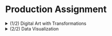 # Production Assignment

<details>
  <summary>(1/2) Digital Art with Transformations</summary>

## Digital Art with Transformations
Having already worked with trigonometric functions and [the rotate() function](https://github.com/mike-leo-k/intro-to-im/blob/master/june%203), I decided to apply the concepts I observed in class, including the translate() function and scaling the the trigonometric function. The final code is [here](https://github.com/mike-leo-k/intro-to-im/blob/master/june%207/digital_art_transformed.pde).

I first translated a sine graph (without scaling, generated by plotting points), with the following result:
<p align="center">
  <img width="700" src="https://github.com/mike-leo-k/intro-to-im/blob/master/june%207/pictures/trans_1.png">
</p>

Then, scaling the graph by a fact of 10:
<p align="center">
  <img width="700" src="https://github.com/mike-leo-k/intro-to-im/blob/master/june%207/pictures/trans_2.png">
</p>

Then, using a for() loop, with pushMatrix() at the beginning followed by an incremental downward translation (using translat(0, i), i += 15) and a subsequent popMatric(), I repeated the sine graph throughout the screen:
<p align="center">
  <br>
  <img width="500" src="https://github.com/mike-leo-k/intro-to-im/blob/master/june%207/pictures/trans_3.png">
</p>

Now, when rotating the coordinate system (with the rotate() transformation), translation is also required for the drawings to be displayed on screen. Implementing the function in the last step, I added a second for loop that would draw the same graphs vertically as well:
<p align="center">
  <img width="500" src="https://github.com/mike-leo-k/intro-to-im/blob/master/june%207/pictures/trans_4.png">
</p>

Using strokeWeight(), I increased the size of the points (and thus the graphs):
<p align="center">
  <br>
  <img width="500" src="https://github.com/mike-leo-k/intro-to-im/blob/master/june%207/pictures/trans_5.png">
</p>

Finally, using random(255) in the stroke(R, G, B) function, I set each point on each graph to have a random color:
<p align="center">
  <br>
  <img width="500" src="https://github.com/mike-leo-k/intro-to-im/blob/master/june%207/pictures/trans_6.png">
</p>


### Final Render
<p align="center">
  <img width="500" src="https://github.com/mike-leo-k/intro-to-im/blob/master/june%207/pictures/final_render.gif">
</p>

## Challenges/Discoveries
* Figuring out how to properly scale up the sine graph. Realizing that the x coroodinate needed to be proportionally scaled as well seems obvious in retrospect.
* I first tried using the fill() function to change the color of the points, but googling told me that stroke() controlled the colors of points.
* Calculating how much translation was required post-rotation. Thinking of the coordinate system as a movable graph sheet really helped.

</details>

<details>
  <summary>(2/2) Data Visualization</summary>
  
## Data Visualization

### Basic Analysis of the 1988 Seoul Olympics Participants & Winners
Having already collected data on this event for another project, I decided to use Processing to complete a simple data visualization of the compiled information. The data on the number of medals won was collected from [here](https://en.wikipedia.org/wiki/1988_Summer_Olympics_medal_table).

The 1988 Olympics were notable for several reasons: it was the first Olympics event with participation from all major blocs in international politics, following two consecutive events that were boycotted by various countries; it was the last Olympics event attended by the Soviet Union; finally, no nation has ever come close to the Soviet Union's utter domination of the medal table, with 55 gold medals and 132 medals in total.

I decided to analyze the performance of countries identified as communist states, due to the fact that most of these states would no longer exist by the following Olympics. A communist country is defined as a state that is administered and governed by a single communist party guided by Marxism–Leninism. I identified communist states using [this](https://en.wikipedia.org/wiki/Communist_state#List_of_communist_states) list.

The compiled list of countries, with their total medals and their status as a communist state (1 if they were, 0 if they were not), looked like this:
<p align="center">
  <img width="400" src="https://github.com/mike-leo-k/intro-to-im/blob/master/june%207/pictures/1988%20olympics.jpg">
</p>

AFter creating the CSV file, I used the [loadTable()](https://processing.org/reference/loadTable_.html) function and a for() loop to read the values of each row (with the row.getInt() function). Adding up the total participants and medals, as well as all the communist states participating and the medals won by them, I was able to display the data visually:
<p align="center">
  <br>
  <img src="https://github.com/mike-leo-k/intro-to-im/blob/master/june%207/pictures/data_vis_1.png">
</p>

With the bar on top representing the number of participating communist states out of all participants, and the second bar depicting the number of medals won by communist states out of all medals won. I printed the values calculated numerically as well:
<p align="center">
  <br>
  <img src="https://github.com/mike-leo-k/intro-to-im/blob/master/june%207/pictures/data_vis_2.png">
</p>

## Challenges/Discoveries
* Figuring out how to navigate between three separate screens (I envisioned the game to have a start screen and a game over screen in addition to actual gameplay) was challenging. I settled on checking a variable for one three values in an if-else chain in void main(), but unfortunately didn't have enough time to implement it.
* Because I wanted to use the up and down arrow keys, the keyPressed() function wouldn't work. I learned you could use keyCode instead.
* Used text that constantly updates to reflect the score.
* Got a little lost in all the coordinate arithmetic I had to do to accurately check the position of the ball with relation to the paddle.

</details>
